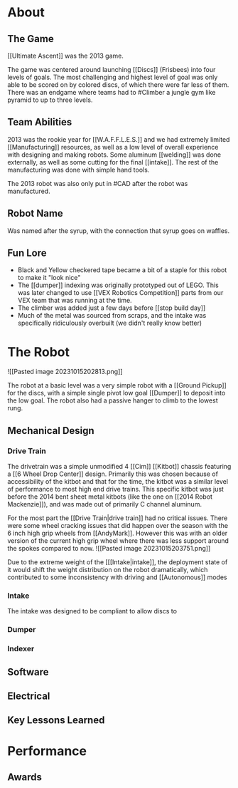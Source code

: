 # About

## The Game

[[Ultimate Ascent]] was the 2013 game.

The game was centered around launching [[Discs]] (Frisbees) into four levels of goals. The most challenging and highest level of goal was only able to be scored on by colored discs, of which there were far less of them. There was an endgame where teams had to #Climber a jungle gym like pyramid to up to three levels. 

## Team Abilities

2013 was the rookie year for [[W.A.F.F.L.E.S.]] and we had extremely limited [[Manufacturing]] resources, as well as a low level of overall experience with designing and making robots. Some aluminum [[welding]] was done externally, as well as some cutting for the final [[intake]]. The rest of the manufacturing was done with simple hand tools.

The 2013 robot was also only put in #CAD after the robot was manufactured.

## Robot Name

Was named after the syrup, with the connection that syrup goes on waffles.

## Fun Lore

- Black and Yellow checkered tape became a bit of a staple for this robot to make it "look nice"
- The [[dumper]] indexing was originally prototyped out of LEGO. This was later changed to use [[VEX Robotics Competition]] parts from our VEX team that was running at the time.
- The climber was added just a few days before [[stop build day]]
- Much of the metal was sourced from scraps, and the intake was specifically ridiculously overbuilt (we didn't really know better)

# The Robot

![[Pasted image 20231015202813.png]]

The robot at a basic level was a very simple robot with a [[Ground Pickup]] for the discs, with a simple single pivot low goal [[Dumper]] to deposit into the low goal. The robot also had a passive hanger to climb to the lowest rung.

## Mechanical Design

### Drive Train

The drivetrain was a simple unmodified 4 [[Cim]] [[Kitbot]] chassis featuring a [[6 Wheel Drop Center]] design. Primarily this was chosen because of accessibility of the kitbot and that for the time, the kitbot was a similar level of performance to most high end drive trains. This specific kitbot was just before the 2014 bent sheet metal kitbots (like the one on [[2014 Robot Mackenzie]]), and was made out of primarily C channel aluminum. 

For the most part the [[Drive Train|drive train]] had no critical issues. There were some wheel cracking issues that did happen over the season with the 6 inch high grip wheels from [[AndyMark]]. However this was with an older version of the current high grip wheel where there was less support around the spokes compared to now.
![[Pasted image 20231015203751.png]]

Due to the extreme weight of the [[[Intake|intake]], the deployment state of it would shift the weight distribution on the robot dramatically, which contributed to some inconsistency with driving and [[Autonomous]] modes
### Intake

The intake was designed to be compliant to allow discs to 

### Dumper

### Indexer

## Software

## Electrical

## Key Lessons Learned

# Performance

## Awards

